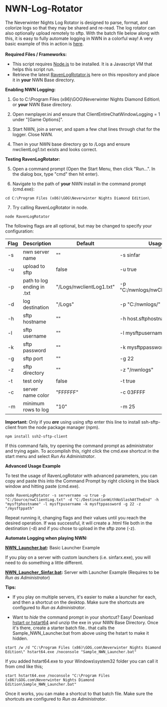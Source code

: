 # NWN-Log-Rotator
The Neverwinter Nights Log Rotator is designed to parse, format, and colorize logs so that they may be shared and re-read. The log rotator can also optionally upload remotely to sftp. With the batch file below along with this, it is easy to fully automate logging in NWN in a colorful way! A very basic example of this in action is <a href="http://htmlpreview.github.io/?https://github.com/ravenmyst/NWN-Log-Rotator/blob/master/latest/advanced/NWNLog_2016_08_26_001006.html" target="_blank">here</a>.
<br />
<br />
**Required Files / Frameworks:**

- This script requires <a href="https://nodejs.org/en/">Node.js</a> to be installed. It is a Javascript VM that helps this script run.<br />
- Retrieve the latest [RavenLogRotator.js](../master/latest/RavenLogRotator.js) here on this repository and place it in **your** NWN Base directory.

**Enabling NWN Logging:**

1) Go to C:\Program Files (x86)\GOG\Neverwinter Nights Diamond Edition\ or **your** NWN Base directory. 

2) Open nwnplayer.ini and ensure that ClientEntireChatWindowLogging = 1 under "[Game Options]".

3) Start NWN, join a server, and spam a few chat lines through chat for the logger.  Close NWN.

4) Then in your NWN base directory go to /Logs and ensure nwclientLog1.txt exists and looks correct.

**Testing RavenLogRotator:**

5) Open a command prompt (Open the Start Menu, then click "Run...". In the dialog box, type "cmd" then hit enter).

6) Navigate to the path of **your** NWN install in the command prompt (cmd.exe):
```batch
cd C:\Program Files (x86)\GOG\Neverwinter Nights Diamond Edition\
```
7) Try calling RavenLogRotator in node.
```batch
node RavenLogRotator 
```

The following flags are all optional, but may be changed to specify your configuration:

| Flag  | Description | Default | Usage |
| ------------- | ------------- | ------------- | ------------- |
| -s | nwn server name | "" | -s sinfar |
| -u | upload to sftp | false | -u true |
| -p | path to log ending in .txt | "/Logs/nwclientLog1.txt" | -p "C:/nwnlogs/nwClientLog1.txt" |
| -d | log destination | "/Logs" | -p "C:/nwnlogs/" |
| -h | sftp hostname | "" | -h host.sftphostname.com |
| -l | sftp username | "" | -l mysftpusername |
| -k | sftp password | "" | -k mysftppassword |
| -g | sftp port | "" | -g 22 |
| -z | sftp directory| "" | -z "/nwnlogs" |
| -t | test only | false | -t true |
| -c | server name color | "FFFFFF" | -c 03FFFF |
| -m | minimum rows to log | "10" | -m 25 |

**Important:** Only if you ***are*** using using sftp enter this line to install ssh-sftp-client from the node package manager (npm).
```batch
npm install ssh2-sftp-client
```
If this command fails, try opening the command prompt as administrator and trying again. To accomplish this, right click the cmd.exe shortcut in the start menu and select *Run As Administrator*.

**Advanced Usage Example**

To test the usage of RavenLogRotator with advanced parameters, you can copy and paste this into the Command Prompt by right clicking in the black window and hitting paste (cmd.exe).
```
node RavenLogRotator -s servername -u true -p "C:/Source/nwClientLog.txt" -d "C:/DestinationWithNoSlashAtTheEnd" -h "mysftphostname" -l mysftpusername -k mysftppassword -g 22 -z "/mysftppath"
```

Repeat running it, changing flags and their values until you reach the desired operation. If was successful, it will create a .html file both in the destination (-d) and if you chose to upload in the sftp zone (-z).

**Automate Logging when playing NWN:**

**[NWN_Launcher.bat](../master/latest/NWN_Launcher.bat):** Basic Launcher Example

If you play on a server with custom launchers (i.e. sinfarx.exe), you will need to do something a little different. 

**[NWN_Launcher_Sinfar.bat](../master/latest/NWN_Launcher_Sinfar.bat):** Server with Launcher Example (Requires to be *Run as Administrator*)

**Tips:** 

- If you play on multiple servers, it's easier to make a launcher for each, and then a shortcut on the desktop. Make sure the shortcuts are configured to *Run as Administrator*.

- Want to *hide* the command prompt in your shortcut? Easy! Download <a href="http://www.ntwind.com/blog/hstart-x64.html">hstart or hstart64</a> and unzip the exe in your NWN Base Directory. Once it's there, create a starter batch file.. that calls the Sample_NWN_Launcher.bat from above using the hstart to make it hidden. 
```batch
start /w /d "C:\Program Files (x86)\GOG.com\Neverwinter Nights Diamond Edition\" hstart64.exe /noconsole "Sample_NWN_Launcher.bat"
```
If you added hstart64.exe to your Windows\system32 folder you can call it from cmd like this;
```batch
start hstart64.exe /noconsole "C:\Program Files (x86)\GOG.com\Neverwinter Nights Diamond Edition\Sample_NWN_Launcher.bat" 
```
Once it works, you can make a shortcut to that batch file. Make sure the shortcuts are configured to *Run as Administrator*.